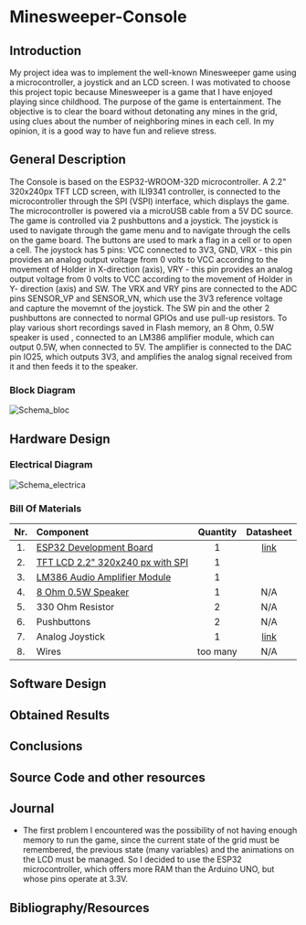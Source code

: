 # Minesweeper-Console
## Introduction
  My project idea was to implement the well-known Minesweeper game using a microcontroller, a joystick and an LCD screen. I was motivated to choose this project topic because Minesweeper is a game that I have enjoyed playing since childhood. The purpose of the game is entertainment. The objective is to clear the board without detonating any mines in the grid, using clues about the number of neighboring mines in each cell.
  In my opinion, it is a good way to have fun and relieve stress.
## General Description
The Console is based on the ESP32-WROOM-32D microcontroller. A 2.2" 320x240px TFT LCD screen, with ILI9341 controller, is connected to the microcontroller through the SPI (VSPI) interface, which displays the game. The microcontroller is powered via a microUSB cable from a 5V DC source. The game is controlled via 2 pushbuttons and a joystick. The joystick is used to navigate through the game menu and to navigate through the cells on the game board. The buttons are used to mark a flag in a cell or to open a cell. The joystock has 5 pins: VCC connected to 3V3, GND, VRX - this pin provides an analog output voltage from 0 volts to VCC according to the movement of Holder in X-direction (axis), VRY - this pin provides an analog output voltage from 0 volts to VCC according to the movement of Holder in Y- direction (axis) and SW. The VRX and VRY pins are connected to the ADC pins SENSOR_VP and SENSOR_VN, which use the 3V3 reference voltage and capture the movemnt of the joystick. The SW pin and the other 2 pushbuttons are connected to normal GPIOs and use pull-up resistors. To play various short recordings saved in Flash memory, an 8 Ohm, 0.5W speaker is used , connected to an LM386 amplifier module, which can output 0.5W, when connected to 5V. The amplifier is connected to the DAC pin IO25, which outputs 3V3, and amplifies the analog signal received from it and then feeds it to the speaker.
### Block Diagram
![Schema_bloc](https://github.com/user-attachments/assets/877daeec-10f9-4f07-90f1-089c6d5fcd59)

## Hardware Design
### Electrical Diagram
![Schema_electrica](https://github.com/user-attachments/assets/c217cd65-7bc2-4756-9e7f-01a78813f73f)
### Bill Of Materials
|Nr.|Component|Quantity|Datasheet|
|:---:|:---|:---:|:---:|
|1.|[ESP32 Development Board](https://www.optimusdigital.ro/ro/placi-cu-bluetooth/4371-placa-de-dezvoltare-esp32-cu-wifi-i-bluetooth-42.html)|1|[link](https://www.espressif.com/sites/default/files/documentation/esp32-wroom-32d_esp32-wroom-32u_datasheet_en.pdf)|
|2.|[TFT LCD 2.2" 320x240 px with SPI](https://www.optimusdigital.ro/en/lcds/1260-lcd-spi-22-240x320-px.html?srsltid=AfmBOoomwC89ioOqQza2nfAfHylgQTiiy7VlUNdnHcffcxHRP7E-kHHq)|1||
|3.|[LM386 Audio Amplifier Module](https://www.sigmanortec.ro/Modul-amplificator-audio-LM386-p136254255?fast_search=fs)|1||
|4.|[8 Ohm 0.5W Speaker](https://www.conexelectronic.ro/difuzoare/6157-DIFUZOR-0-5-W-8-OHMI-66-MM.html)|1|N/A|
|5.|330 Ohm Resistor|2|N/A|
|6.|Pushbuttons|2|N/A|
|7.|Analog Joystick|1|[link](https://components101.com/modules/joystick-module)|
|8.|Wires|too many|N/A|
## Software Design
## Obtained Results
## Conclusions
## Source Code and other resources
## Journal
- The first problem I encountered was the possibility of not having enough memory to run the game, since the current state of the grid must be remembered, the previous state (many variables) and the animations on the LCD must be managed. So I decided to use the ESP32 microcontroller, which offers more RAM than the Arduino UNO, but whose pins operate at 3.3V.
## Bibliography/Resources
